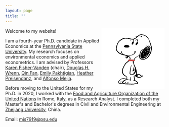 ```yaml
---
layout: page
title: ""
---
```


<img src="profile.jpg" alt="Profile Picture" style="float: right; width: 200px;"/>

Welcome to my website!

I am a fourth-year Ph.D. candidate in Applied Economics at the [Pennsylvania State University](https://www.psu.edu/). My research focuses on environmental economics and applied econometrics. I am advised by Professors [Karen Fisher-Vanden](https://aese.psu.edu/directory/kaf26) (chair), [Douglas H. Wrenn](https://aese.psu.edu/directory/dhw121), [Qin Fan](https://craig.fresnostate.edu/about/directory/econ/fan-qin.html), [Emily Pakhtigian](https://publicpolicy.psu.edu/faculty-and-research/people/emily-pakhtigian/), [Heather Preisendanz](https://abe.psu.edu/directory/heg12), and [Alfonso Mejia](https://www.cee.psu.edu/department/directory-detail-g.aspx?q=aim127).

Before moving to the United States for my Ph.D. in 2020, I worked with the [Food and Agriculture Organization of the United Nations](https://www.fao.org/home/en) in Rome, Italy, as a Research Analyst. I completed both my Master's and Bachelor's degrees in Civil and Environmental Engineering at [Zhejiang University](https://www.zju.edu.cn/english/), China.

Email: mjs7919@psu.edu
